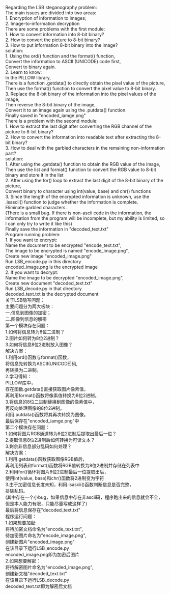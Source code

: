 Regarding the LSB steganography problem:  
The main issues are divided into two areas:  
	1. Encryption of information to images;  
	2. Image-to-information decryption  
There are some problems with the first module:  
	1. How to convert information into 8-bit binary?  
	2. How to convert the picture to 8-bit binary?  
	3. How to put information 8-bit binary into the image?  
solution:  
	1. Using the ord() function and the format() function,  
	Convert the information to ASCII (UNICODE) code first,  
	Convert to binary again.  
	2. Learn to know:  
	In the PILLOW library,  
	There is a function .getdata() to directly obtain the pixel value of the picture,  
	Then use the format() function to convert the pixel value to 8-bit binary.  
	3. Replace the 8-bit binary of the information into the pixel values ​​of the image,  
	Then reverse the 8-bit binary of the image,  
	Convert it to an image again using the .putdata() function.  
	Finally saved in "encoded_iamge.png"  
There is a problem with the second module:  
	1. How to extract the last digit after converting the RGB channel of the picture to 8-bit binary?  
	2. How to convert the information into readable text after extracting the 8-bit binary?  
	3. How to deal with the garbled characters in the remaining non-information part?  
solution:  
	1. After using the .getdata() function to obtain the RGB value of the image,  
	Then use the list and format() function to convert the RGB value to 8-bit binary and store it in the list  
	2. After using the for() loop to extract the last digit of the 8-bit binary of the picture,  
	Convert binary to character using int(value, base) and chr() functions  
	3. Since the length of the encrypted information is unknown, use the .isascii() function to judge whether the information is complete.  
	Eliminate garbled characters.  
	(There is a small bug. If there is non-ascii code in the information, the information from the program will be incomplete, but my ability is limited, so I can only try to write it like this)  
	Finally save the information in "decoded_text.txt"  
Program running problem:  
	1. If you want to encrypt:  
		Name the document to be encrypted "encode_text.txt",  
		The image to be encrypted is named "encode_image.png",  
		Create new image "encoded_image.png"  
		Run LSB_encode.py in this directory  
		encoded_image.png is the encrypted image  
	2. If you want to decrypt:  
		Name the image to be decrypted "encoded_image.png",  
		Create new document "decoded_text.txt"  
		Run LSB_decode.py in that directory  
		decoded_text.txt is the decrypted document  
关于LSB隐写问题：  
主要问题分为两大板块：  
	一.信息到图像的加密；  
	二.图像到信息的解密  
第一个模块存在问题：  
	1.如何将信息转为8位二进制？  
	2.图片如何转为8位2进制？  
	3.如何将信息8位2进制放入图像？  
解决方案：  
	1.利用ord()函数与format()函数，  
	将信息先转换为ASCII(UNICODE)码,  
	再转换为二进制。  
	2.学习得知：  
	PILLOW库中，  
	存在函数.getdata()直接获取图片像素值，  
	再利用format()函数将像素值转换为8位2进制。  
	3.将信息的8位二进制替换到图像的像素值中，  
	再反向处理图像的8位2进制，  
	利用.putdata()函数将其再次转换为图像。  
	最后保存在"encoded_iamge.png"中  
第二个模块存在问题：  
	1.如何将图片RGB通道转为8位2进制后提取出最后一位？  
	2.提取信息8位2进制后如何转换为可读文本？  
	3.剩余非信息部分乱码如何处理？  
解决方案：  
	1.利用.getdata()函数获取图像RGB值后，  
	再利用列表和format()函数将RGB值转换为8位2进制并存储在列表中  
	2.利用for()循环将图片8位2进制最后一位提取出后，  
	使用int(value, base)和chr()函数将2进制变为字符  
	3.由于加密信息长度未知，利用.isascii()函数判断信息是否完整，  
	排除乱码。  
	(其中存在一个小bug，如果信息中存在非ascii码，程序跑出来的信息就会不全，但是本人能力有限，只能尽量写成这样了)  
	最后将信息保存在"decoded_text.txt"  
程序运行问题：  
	1.如果想要加密:  
		将待加密文档命名为"encode_text.txt",  
		待加密图片命名为"encode_image.png",  
		创建新图片"encoded_image.png"  
		在该目录下运行LSB_encode.py  
		encoded_image.png即为加密后图片  
	2.如果想要解密：  
		将待解密图片命名为"encoded_image.png",  
		创建新文档"decoded_text.txt"  
		在该目录下运行LSB_decode.py  
		decoded_text.txt即为解密后文档  
